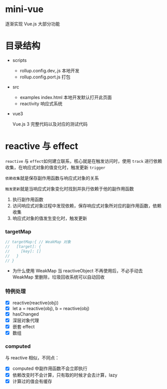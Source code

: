 # mini-vue

逐渐实现 Vue.js 大部分功能

# 目录结构

- scripts

  - rollup.config.dev,.js
    本地开发
  - rollup.config.port.js
    打包

- src
  - examples
    index.html 本地开发默认打开此页面
  - reactivity
    响应式系统
- vue3

  Vue.js 3 完整代码以及对应的测试代码

# reactive 与 effect

`reactive` 与 `effect`如何建立联系，核心就是在触发访问时，使用 `track` 进行依赖收集，在响应式对象的值变化时，触发更新 `trigger`

`依赖收集`就是保存副作用函数与响应式对象的关系

`触发更新`就是当响应式对象变化时找到并执行依赖于他的副作用函数

1. 执行副作用函数
2. 访问响应式对象过程中发现依赖，保存响应式对象所对应的副作用函数，依赖收集
3. 响应式对象的值发生变化时，触发更新

### targetMap

```js
// targetMap:{ // WeakMap 对象
//   [target]: {
//     [key]: []
//   }
// }
```

- 为什么使用 WeakMap
  当 reactiveObject 不再使用后，不必手动去 WeakMap 里删除，垃圾回收系统可以自动回收

### 特例处理

- [x] reactive(reactive(obj))
- [x] let a = reactive(obj), b = reactive(obj)
- [x] hasChanged
- [x] 深层对象代理
- [x] 嵌套 effect
- [x] 数组

### computed

与 reactive 相似，不同点：

- [x] computed 中副作用函数不会立即执行
- [x] 依赖改变时不会计算，只有取的时候才会去计算，lazy
- [x] 计算过的值会有缓存
